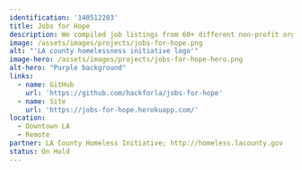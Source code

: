```yaml
---
identification: '140512203'
title: Jobs for Hope
description: We compiled job listings from 60+ different non-profit organization websites for the LA County Homeless Initiative and consolidated them into a single database so that it is easier for job-seekers to search and filter for jobs.
image: /assets/images/projects/jobs-for-hope.png
alt: "'LA county homelessness initiative logo'"
image-hero: /assets/images/projects/jobs-for-hope-hero.png
alt-hero: "Purple background"
links:
  - name: GitHub
    url: 'https://github.com/hackforla/jobs-for-hope'
  - name: Site
    url: 'https://jobs-for-hope.herokuapp.com/'
location: 
  - Downtown LA
  - Remote
partner: LA County Homeless Initiative; http://homeless.lacounty.gov
status: On Hold
---
```

